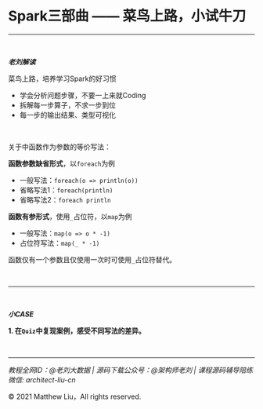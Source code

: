 # Spark三部曲 —— 菜鸟上路，小试牛刀

---

<br>

**_老刘解读_**

菜鸟上路，培养学习Spark的好习惯

- 学会分析问题步骤，不要一上来就Coding
- 拆解每一步算子，不求一步到位
- 每一步的输出结果、类型可视化

<br>

关于中函数作为参数的等价写法：

**函数参数缺省形式**，以`foreach`为例

- 一般写法：`foreach(o => println(o))`
- 省略写法1：`foreach(println)`
- 省略写法2：`foreach println`

**函数有参形式**，使用`_`占位符，以`map`为例

- 一般写法：`map(o => o * -1)`
- 占位符写法：`map(_ * -1)`

函数仅有一个参数且仅使用一次时可使用`_`占位符替代。

<br>

---

<br>

**_小CASE_**

**1. 在`Quiz`中复现案例，感受不同写法的差异。**

<br>

---

_教程全网ID：@老刘大数据 | 源码下载公众号：@架构师老刘 | 课程源码辅导陪练微信: architect-liu-cn_

© 2021 Matthew Liu，All rights reserved. 